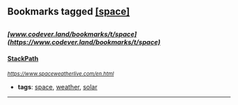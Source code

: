 ## Bookmarks tagged [[space]](https://www.codever.land/search?q=[space])

_<sup><sup>[www.codever.land/bookmarks/t/space](https://www.codever.land/bookmarks/t/space)</sup></sup>_
---
#### [StackPath](https://www.spaceweatherlive.com/en.html)
_<sup>https://www.spaceweatherlive.com/en.html</sup>_

* **tags**: [space](../tagged/space.md), [weather](../tagged/weather.md), [solar](../tagged/solar.md)
---

